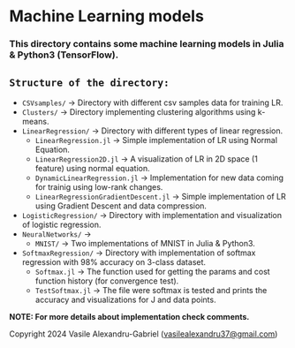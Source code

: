 # Machine Learning models

### This directory contains some machine learning models in Julia & Python3 (TensorFlow).

## `Structure of the directory:`
  * `CSVsamples/` -> Directory with different csv samples data for training LR. 
  * `Clusters/` -> Directory implementing clustering algorithms using k-means.
  * `LinearRegression/` -> Directory with different types of linear regression.
    * `LinearRegression.jl` -> Simple implementation of LR using Normal Equation.
    * `LinearRegression2D.jl` -> A visualization of LR in 2D space (1 feature) using normal equation.
    * `DynamicLinearRegression.jl` -> Implementation for new data coming for trainig using low-rank changes.
    * `LinearRegressionGradientDescent.jl` -> Simple implementation of LR using Gradient Descent and data compression.
  * `LogisticRegression/` -> Directory with implementation and visualization of logistic regression.
  * `NeuralNetworks/` -> 
    * `MNIST/` -> Two implementations of MNIST in Julia & Python3.
  * `SoftmaxRegression/` -> Directory with implementation of softmax regression with 98% accuracy on 3-class dataset.
    * `Softmax.jl` -> The function used for getting the params and cost function history (for convergence test).
    * `TestSoftmax.jl` -> The file were softmax is tested and prints the accuracy and visualizations for J and data points.


**NOTE: For more details about implementation check comments.**

Copyright 2024 Vasile Alexandru-Gabriel (vasilealexandru37@gmail.com)